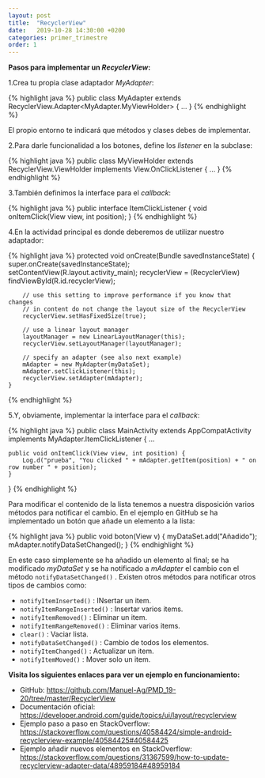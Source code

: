 ```yaml
---
layout: post
title:  "RecyclerView"
date:   2019-10-28 14:30:00 +0200
categories: primer_trimestre
order: 1
---
```


**Pasos para implementar un *RecyclerView*:**

1.Crea tu propia clase adaptador *MyAdapter*:

{% highlight java %}
public class MyAdapter extends RecyclerView.Adapter<MyAdapter.MyViewHolder> {
...
}
{% endhighlight %}

El propio entorno te indicará que métodos y clases debes de implementar.


2.Para darle funcionalidad a los botones, define los *listener* en la subclase:

{% highlight java %}
public class MyViewHolder extends RecyclerView.ViewHolder implements View.OnClickListener {
...
}
{% endhighlight %}


3.También definimos la interface para el *callback*:

{% highlight java %}
public interface ItemClickListener {
    void onItemClick(View view, int position);
}
{% endhighlight %}


4.En la actividad principal es donde deberemos de utilizar nuestro adaptador:

{% highlight java %}
    protected void onCreate(Bundle savedInstanceState) {
        super.onCreate(savedInstanceState);
        setContentView(R.layout.activity_main);
        recyclerView = (RecyclerView) findViewById(R.id.recyclerView);

        // use this setting to improve performance if you know that changes
        // in content do not change the layout size of the RecyclerView
        recyclerView.setHasFixedSize(true);

        // use a linear layout manager
        layoutManager = new LinearLayoutManager(this);
        recyclerView.setLayoutManager(layoutManager);

        // specify an adapter (see also next example)
        mAdapter = new MyAdapter(myDataSet);
        mAdapter.setClickListener(this);
        recyclerView.setAdapter(mAdapter);
    }
{% endhighlight %}


5.Y, obviamente, implementar la interface para el *callback*:

{% highlight java %}
public class MainActivity extends AppCompatActivity implements MyAdapter.ItemClickListener {
...

    public void onItemClick(View view, int position) {
        Log.d("prueba", "You clicked " + mAdapter.getItem(position) + " on row number " + position);
    }
}
{% endhighlight %}
	
Para modificar el contenido de la lista tenemos a nuestra disposición varios métodos para notificar el cambio. En el ejemplo en GitHub se ha implementado un botón que añade un elemento a la lista:

{% highlight java %}
    public void boton(View v) {
        myDataSet.add("Añadido");
        mAdapter.notifyDataSetChanged();
    }
{% endhighlight %}

En este caso simplemente se ha añadido un elemento al final; se ha modificado *myDataSet* y se ha notificado a *mAdapter* el cambio con el método `notifyDataSetChanged()` . Existen otros métodos para notificar otros tipos de cambios como:

* `notifyItemInserted()` : INsertar un item.
* `notifyItemRangeInserted()` : Insertar varios items.
* `notifyItemRemoved()` : Eliminar un item.
* `notifyItemRangeRemoved()` : Eliminar varios items.
* `clear()` : Vaciar lista.
* `notifyDataSetChanged()` : Cambio de todos los elementos.
* `notifyItemChanged()` : Actualizar un item.
* `notifyItemMoved()` : Mover solo un item.


	
**Visita los siguientes enlaces para ver un ejemplo en funcionamiento:**

* GitHub: <https://github.com/Manuel-Ag/PMD_19-20/tree/master/RecyclerView>
* Documentación oficial: <https://developer.android.com/guide/topics/ui/layout/recyclerview>
* Ejemplo paso a paso en StackOverflow: <https://stackoverflow.com/questions/40584424/simple-android-recyclerview-example/40584425#40584425>
* Ejemplo añadir nuevos elementos en StackOverflow: <https://stackoverflow.com/questions/31367599/how-to-update-recyclerview-adapter-data/48959184#48959184>











